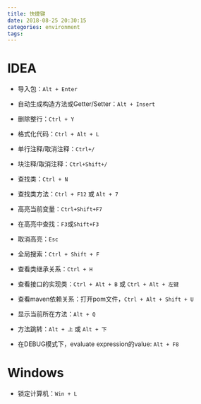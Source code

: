 ```yaml
---
title: 快捷键
date: 2018-08-25 20:30:15
categories: environment
tags:
---
```


# IDEA

+ 导入包：`Alt + Enter`
+ 自动生成构造方法或Getter/Setter：`Alt + Insert`
+ 删除整行：`Ctrl + Y`
+ 格式化代码：`Ctrl + Alt + L`

+ 单行注释/取消注释：`Ctrl+/`
+ 块注释/取消注释：`Ctrl+Shift+/`

+ 查找类：`Ctrl + N`
+ 查找类方法：`Ctrl + F12` 或 `Alt + 7`
+ 高亮当前变量：`Ctrl+Shift+F7`
+ 在高亮中查找：`F3`或`Shift+F3`
+ 取消高亮：`Esc`
+ 全局搜索：`Ctrl + Shift + F`

+ 查看类继承关系：`Ctrl + H`
+ 查看接口的实现类：`Ctrl + Alt + B` 或 `Ctrl + Alt + 左键`
+ 查看maven依赖关系：打开pom文件，`Ctrl + Alt + Shift + U`

+ 显示当前所在方法：`Alt + Q`
+ 方法跳转：`Alt + 上` 或 `Alt + 下`

+ 在DEBUG模式下，evaluate expression的value: `Alt + F8`


# Windows

+ 锁定计算机：`Win + L`
